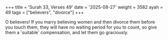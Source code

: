 +++
title = 'Surah 33, Verses 49'
date = '2025-08-27'
weight = 3582
ayah = 49
tags = ["believers", "divorce"]
+++

O believers! If you marry believing women and then divorce them before you touch them, they will have no waiting period for you to count, so give them a ˹suitable˺ compensation, and let them go graciously.
